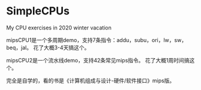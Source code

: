 # SimpleCPUs
 My CPU exercises in 2020 winter vacation

mipsCPU1是一个多周期demo，支持7条指令：addu，subu，ori，lw，sw，beq，jal。
花了大概3-4天搞这个。

mipsCPU2是一个流水线demo，支持42条常见mips指令。
花了大概1周时间搞这个。

完全是自学的，看的书是《计算机组成与设计-硬件/软件接口》mips版。
